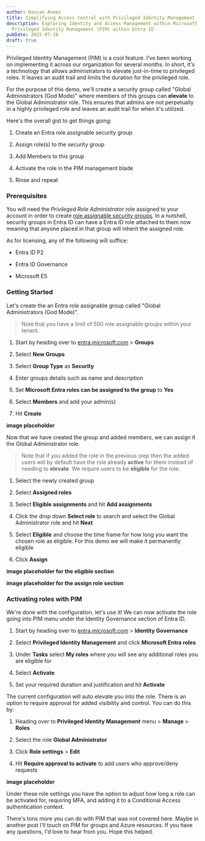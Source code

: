 ```yaml
---
author: Hassan Anees
title: Simplifying Access Control with Privileged Identity Management (PIM)
description: Exploring Identity and Access Management within Microsoft with
  Privileged Identity Management (PIM) within Entra ID
pubDate: 2025-07-20
draft: true
---
```

Privileged Identity Management (PIM) is a cool feature. I've been working on implementing it across our organization for several months. In short, it's a technology that allows administrators to elevate just-in-time to privileged roles. It leaves an audit trail and limits the duration for the privileged role.

For the purpose of this demo, we'll create a security group called "Global Administrators (God Mode)" where members of this groups can **elevate** to the Global Administrator role. This ensures that admins are not perpetually in a highly privileged role and leaves an audit trail for when it's utilized.

Here's the overall gist to get things going:

1.  Create an Entra role assignable security group
    
2.  Assign role(s) to the security group
    
3.  Add Members to this group
    
4.  Activate the role in the PIM management blade
    
5.  Rinse and repeat
    

### Prerequisites

You will need the _Privileged Role Administrator_ role assigned to your account in order to create [role assignable security groups](https://learn.microsoft.com/en-us/entra/identity/role-based-access-control/groups-concept)_._ In a nutshell, security groups in Entra ID can have a Entra ID role attached to them now meaning that anyone placed in that group will inherit the assigned role.

As for licensing, any of the following will suffice:

*   Entra ID P2
    
*   Entra ID Governance
    
*   Microsoft E5
    

### Getting Started

Let's create the an Entra role assignable group called "Global Administrators (God Mode)".

> Note that you have a limit of 500 role assignable groups within your tenant.

1.  Start by heading over to [entra.microsoft.com](http://entra.microsoft.com) > **Groups**
    
2.  Select **New Groups**
    
3.  Select **Group Type** as **Security**
    
4.  Enter groups details such as name and description
    
5.  Set **Microsoft Entra roles can be assigned to the group** to **Yes**
    
6.  Select **Members** and add your admin(s)
    
7.  Hit **Create**
    

**image placeholder**

Now that we have created the group and added members, we can assign it the Global Administrator role.

> Note that if you added the role in the previous step then the added users will by default have the role already **active** for them instead of needing to **elevate**. We require users to be **eligible** for the role.

1.  Select the newly created group
    
2.  Select **Assigned roles**
    
3.  Select **Eligible assignments** and hit **Add assignments**
    
4.  Click the drop down **Select role** to search and select the Global Administrator role and hit **Next**
    
5.  Select **Eligible** and choose the time frame for how long you want the chosen role as eligible. For this demo we will make it permanently eligible
    
6.  Click **Assign**
    

**image placeholder for the eligible section**

**image placeholder for the assign role section**

### Activating roles with PIM

We're done with the configuration, let's use it! We can now activate the role going into PIM menu under the Identity Governance section of Entra ID.

1.  Start by heading over to [entra.microsoft.com](http://entra.microsoft.com) > **Identity Governance**
    
2.  Select **Privileged Identity Management** and click **Microsoft Entra roles**
    
3.  Under **Tasks** select **My roles** where you will see any additional roles you are eligible for
    
4.  Select **Activate**
    
5.  Set your required duration and justification and hit **Activate**
    

The current configuration will auto elevate you into the role. There is an option to require approval for added visibility and control. You can do this by:

1.  Heading over to **Privileged Identity Management** menu \> **Manage** \> **Roles**
    
2.  Select the role **Global Administrator**
    
3.  Click **Role settings** \> **Edit**
    
4.  Hit **Require approval to activate** to add users who approve/deny requests
    

**image placeholder**

Under these role settings you have the option to adjust how long a role can be activated for, requiring MFA, and adding it to a Conditional Access authentication context.

There's tons more you can do with PIM that was not covered here. Maybe in another post I'll touch on PIM for groups and Azure resources. If you have any questions, I'd love to hear from you. Hope this helped.